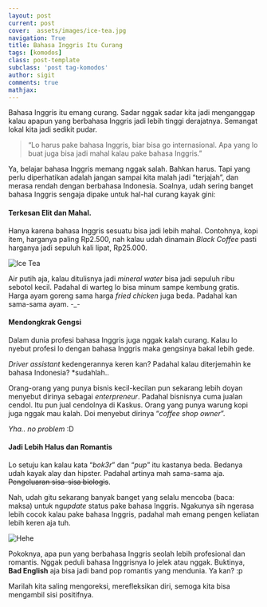 ```yaml
---
layout: post
current: post
cover:  assets/images/ice-tea.jpg
navigation: True
title: Bahasa Inggris Itu Curang
tags: [komodos]
class: post-template
subclass: 'post tag-komodos'
author: sigit
comments: true
mathjax:
---
```


Bahasa Inggris itu emang curang. Sadar nggak sadar kita jadi menganggap kalau apapun yang berbahasa Inggris jadi lebih tinggi derajatnya. Semangat lokal kita jadi sedikit pudar.

> “Lo harus pake bahasa Inggris, biar bisa go internasional. Apa yang lo buat juga bisa jadi mahal kalau pake bahasa Inggris.”

Ya, belajar bahasa Inggris memang nggak salah. Bahkan harus. Tapi yang perlu diperhatikan adalah jangan sampai kita malah jadi “terjajah”, dan merasa rendah dengan berbahasa Indonesia. Soalnya, udah sering banget bahasa Inggris sengaja dipake untuk hal-hal curang kayak gini:

#### Terkesan Elit dan Mahal.

Hanya karena bahasa Inggris sesuatu bisa jadi lebih mahal.
Contohnya, kopi item, harganya paling Rp2.500, nah kalau udah dinamain *Black Coffee* pasti harganya jadi sepuluh kali lipat, Rp25.000.

![Ice Tea](https://obs.line-scdn.net/0hmH3NHjPvMmcONxytAO1NMDdhMQg9WyFkagFjeV5ZbFMqVyAwMFgoAXljb1B3AXU5YAN-CSNybVN3D3ZhNAQ/w644)

Air putih aja, kalau ditulisnya jadi *mineral water* bisa jadi sepuluh ribu sebotol kecil. Padahal di warteg lo bisa minum sampe kembung gratis. Harga ayam goreng sama harga *fried chicken* juga beda. Padahal kan sama-sama ayam. -_-

#### Mendongkrak Gengsi

Dalam dunia profesi bahasa Inggris juga nggak kalah curang. Kalau lo nyebut profesi lo dengan bahasa Inggris maka gengsinya bakal lebih gede.

*Driver assistant* kedengerannya keren kan? Padahal kalau diterjemahin ke bahasa Indonesia? *sudahlah..

Orang-orang yang punya bisnis kecil-kecilan pun sekarang lebih doyan menyebut dirinya sebagai *enterpreneur*. Padahal bisnisnya cuma jualan cendol. Itu pun jual cendolnya di Kaskus. Orang yang punya warung kopi juga nggak mau kalah. Doi menyebut dirinya “*coffee shop owner*”.

*Yha.. no problem* :D

#### Jadi Lebih Halus dan Romantis

Lo setuju kan kalau kata “*bok3r*” dan “*pup*” itu kastanya beda. Bedanya udah kayak alay dan hipster. Padahal artinya mah sama-sama aja. ~~Pengeluaran sisa-sisa biologis~~.

Nah, udah gitu sekarang banyak banget yang selalu mencoba (baca: maksa) untuk ng*update* status pake bahasa Inggris. Ngakunya sih ngerasa lebih cocok kalau pake bahasa Inggris, padahal mah emang pengen keliatan lebih keren aja tuh.

![Hehe](https://cdn-images-1.medium.com/max/1000/0*R9A0FVXe-SmfcUV6.jpg)

Pokoknya, apa pun yang berbahasa Inggris seolah lebih profesional dan romantis. Nggak peduli bahasa Inggrisnya lo jelek atau nggak. Buktinya, **Bad English** aja bisa jadi band pop romantis yang mendunia. Ya kan? :p

Marilah kita saling mengoreksi, merefleksikan diri, semoga kita bisa mengambil sisi positifnya.